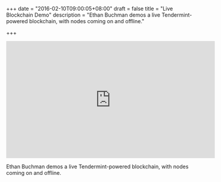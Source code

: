 +++
date = "2016-02-10T09:00:05+08:00"
draft = false
title = "Live Blockchain Demo"
description = "Ethan Buchman demos a live Tendermint-powered blockchain, with nodes coming on and offline."

+++

<iframe class="youtube" width="560" height="315" src="https://www.youtube.com/embed/9krAQzN6tbc?start=1952" frameborder="0" allowfullscreen></iframe>

<p>Ethan Buchman demos a live Tendermint-powered blockchain, with nodes coming on and offline.</p>
